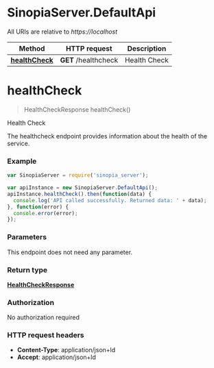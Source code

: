 # SinopiaServer.DefaultApi

All URIs are relative to *https://localhost*

Method | HTTP request | Description
------------- | ------------- | -------------
[**healthCheck**](DefaultApi.md#healthCheck) | **GET** /healthcheck | Health Check


<a name="healthCheck"></a>
# **healthCheck**
> HealthCheckResponse healthCheck()

Health Check

The healthcheck endpoint provides information about the health of the service.

### Example
```javascript
var SinopiaServer = require('sinopia_server');

var apiInstance = new SinopiaServer.DefaultApi();
apiInstance.healthCheck().then(function(data) {
  console.log('API called successfully. Returned data: ' + data);
}, function(error) {
  console.error(error);
});

```

### Parameters
This endpoint does not need any parameter.

### Return type

[**HealthCheckResponse**](HealthCheckResponse.md)

### Authorization

No authorization required

### HTTP request headers

 - **Content-Type**: application/json+ld
 - **Accept**: application/json+ld

